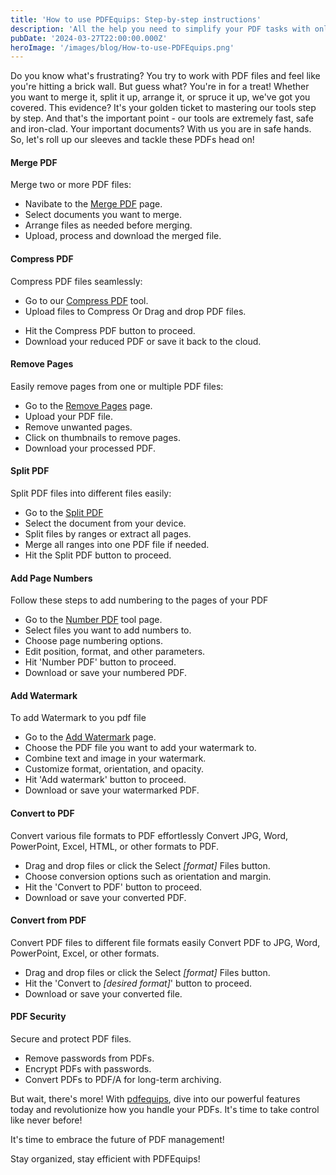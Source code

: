 ```yaml
---
title: 'How to use PDFEquips: Step-by-step instructions'
description: 'All the help you need to simplify your PDF tasks with online PDF management tools.'
pubDate: '2024-03-27T22:00:00.000Z'
heroImage: '/images/blog/How-to-use-PDFEquips.png'
---
```


Do you know what's frustrating? You try to work with PDF files and feel like you're hitting a brick wall. But guess what? You're in for a treat! Whether you want to merge it, split it up, arrange it, or spruce it up, we've got you covered. This evidence? It's your golden ticket to mastering our tools step by step. And that's the important point - our tools are extremely fast, safe and iron-clad. Your important documents? With us you are in safe hands. So, let's roll up our sleeves and tackle these PDFs head on!

#### Merge PDF
Merge two or more PDF files:

* Navibate to the [Merge PDF](https://www.pdfequips.com/merge-pdf) page.
* Select documents you want to merge.
* Arrange files as needed before merging.
* Upload, process and download the merged file.

#### Compress PDF
Compress PDF files seamlessly:
* Go to our [Compress PDF](https://www.pdfequips.com/compress-pdf) tool.
* Upload files to Compress Or Drag and drop PDF files.
<!-- * Choose compression level (extreme, high, or regular). -->
* Hit the Compress PDF button to proceed.
* Download your reduced PDF or save it back to the cloud.


#### Remove Pages
Easily remove pages from one or multiple PDF files:
* Go to the [Remove Pages](https://www.pdfequips.com/remove-pages) page.
* Upload your PDF file.
* Remove unwanted pages.
* Click on thumbnails to remove pages.
* Download your processed PDF.

#### Split PDF
Split PDF files into different files easily:

* Go to the [Split PDF](https://www.pdfequips.com/split-pdf)
* Select the document from your device.
* Split files by ranges or extract all pages.
* Merge all ranges into one PDF file if needed.
* Hit the Split PDF button to proceed.


#### Add Page Numbers
Follow these steps to add numbering to the pages of your PDF
* Go to the [Number PDF](https://www.pdfequips.com/number-pdf) tool page.
* Select files you want to add numbers to.
* Choose page numbering options.
* Edit position, format, and other parameters.
* Hit 'Number PDF' button to proceed.
* Download or save your numbered PDF.

#### Add Watermark
To add Watermark to you pdf file
* Go to the [Add Watermark](https://www.pdfequips.com/add-watermark) page.
* Choose the PDF file you want to add your watermark to.
* Combine text and image in your watermark.
* Customize format, orientation, and opacity.
* Hit 'Add watermark' button to proceed.
* Download or save your watermarked PDF.


#### Convert to PDF

Convert various file formats to PDF effortlessly
Convert JPG, Word, PowerPoint, Excel, HTML, or other formats to PDF.

* Drag and drop files or click the Select *[format]* Files button.
* Choose conversion options such as orientation and margin.
* Hit the 'Convert to PDF' button to proceed.
* Download or save your converted PDF.


#### Convert from PDF
Convert PDF files to different file formats easily
Convert PDF to JPG, Word, PowerPoint, Excel, or other formats.
* Drag and drop files or click the Select *[format]* Files button.
* Hit the 'Convert to *[desired format]*' button to proceed.
* Download or save your converted file.


#### PDF Security
Secure and protect PDF files.

* Remove passwords from PDFs.
* Encrypt PDFs with passwords.
* Convert PDFs to PDF/A for long-term archiving.
<!-- * Sign PDFs or collect e-Signatures. -->
But wait, there's more! With [pdfequips](htttps://www.pdfequips.com), dive into our powerful features today and revolutionize how you handle your PDFs. It's time to take control like never before!

It's time to embrace the future of PDF management!

Stay organized, stay efficient with PDFEquips!

